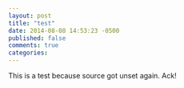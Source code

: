 ```yaml
---
layout: post
title: "test"
date: 2014-08-08 14:53:23 -0500
published: false
comments: true
categories: 
---
```

This is a test because source got unset again. Ack!
